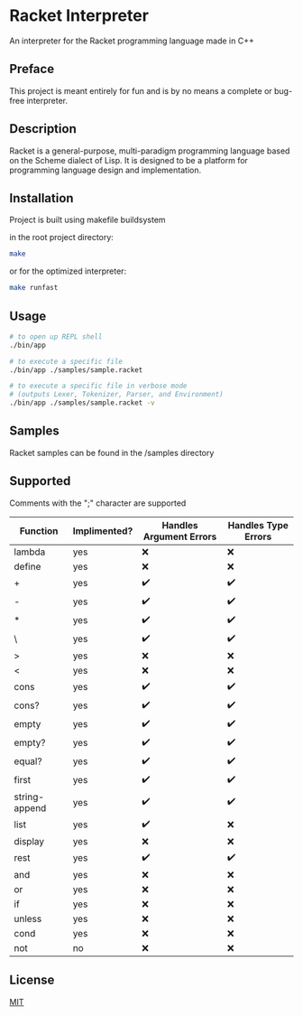 # Racket Interpreter

An interpreter for the Racket programming language made in C++

## Preface

This project is meant entirely for fun and is by no means a complete or bug-free interpreter.

## Description

Racket is a general-purpose, multi-paradigm programming language based on the Scheme dialect of Lisp. It is designed to be a platform for programming language design and implementation.

## Installation

Project is built using makefile buildsystem

in the root project directory:

```bash
make
```

or for the optimized interpreter:
```bash
make runfast
```

## Usage

```bash
# to open up REPL shell
./bin/app 

# to execute a specific file
./bin/app ./samples/sample.racket

# to execute a specific file in verbose mode 
# (outputs Lexer, Tokenizer, Parser, and Environment)
./bin/app ./samples/sample.racket -v 
```

## Samples

Racket samples can be found in the /samples directory

## Supported

Comments with the ";" character are supported

 Function        | Implimented? | Handles Argument Errors           | Handles Type Errors  |
| ------------- | ------------- | ----- | ---- |
| lambda | yes | :x: | :x: |
| define | yes | :x: | :x: |
| + | yes | :heavy_check_mark: | :heavy_check_mark: |
| - | yes | :heavy_check_mark: | :heavy_check_mark: |
| \* | yes | :heavy_check_mark: | :heavy_check_mark: |
| \\ | yes | :heavy_check_mark: | :heavy_check_mark: |
| > | yes | :x: | :x: |
| < | yes | :x: | :x: |
| cons | yes | :heavy_check_mark: | :heavy_check_mark: |
| cons? | yes | :heavy_check_mark: | :heavy_check_mark: |
| empty | yes | :heavy_check_mark: | :heavy_check_mark: |
| empty? | yes | :heavy_check_mark: | :heavy_check_mark: |
| equal? | yes | :heavy_check_mark: | :heavy_check_mark: |
| first | yes | :heavy_check_mark: | :heavy_check_mark: |
| string-append | yes | :heavy_check_mark: | :heavy_check_mark: |
| list | yes | :heavy_check_mark: | :x: |
| display | yes | :x: | :x: |
| rest | yes | :heavy_check_mark: | :heavy_check_mark: |
| and | yes | :x: | :x: |
| or | yes | :x: | :x: |
| if | yes | :x: | :x: |
| unless | yes | :x: | :x: |
| cond | yes | :x: | :x: |
| not | no | :x: | :x: |



## License
[MIT](https://choosealicense.com/licenses/mit/)